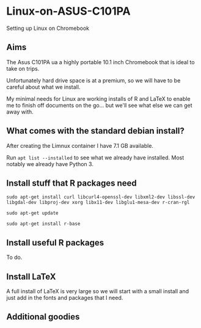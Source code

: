 # Linux-on-ASUS-C101PA
Setting up Linux on Chromebook

## Aims

The Asus C101PA ua a highly portable 10.1 inch Chromebook that is ideal to take on trips.

Unfortunately hard drive space is at a premium, so we will have to be careful about what we install.

My minimal needs for Linux are working installs of R and LaTeX to enable me to finish off documents on the go... but we'll see what else we can get away with.

## What comes with the standard debian install?

After creating the Limnux container I have 7.1 GB available.

Run ```apt list --installed``` to see what we already have installed.  Most notably we already have Python 3.


## Install stuff that R packages need

```sudo apt-get install curl libcurl4-openssl-dev libxml2-dev libssl-dev libgdal-dev libproj-dev xorg libx11-dev libglu1-mesa-dev r-cran-rgl```

```sudo apt-get update```

```sudo apt-get install r-base```

## Install useful R packages

To do.

## Install LaTeX

A full install of LaTeX is very large so we will start with a small install and just add in the fonts and packages that I need.

## Additional goodies

